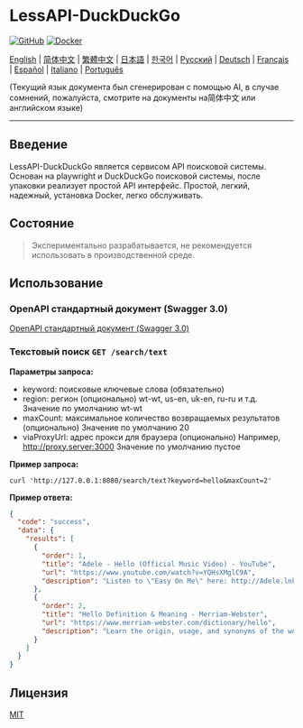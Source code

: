 # LessAPI-DuckDuckGo

[![GitHub](https://img.shields.io/github/license/lessapi-dev/lessapi-duckduckgo?style=for-the-badge)](https://github.com/lessapi-dev/lessapi-duckduckgo)
[![Docker](https://img.shields.io/docker/pulls/lessapi/lessapi-duckduckgo?style=for-the-badge)](https://hub.docker.com/r/lessapi-dev/lessapi-duckduckgo)

[English](./../../README.md) |
[简体中文](./../zhs/README.md) |
[繁體中文](./../zht/README.md) |
[日本語](./../ja/README.md) |
[한국어](./../ko/README.md) |
[Русский](./../ru/README.md) |
[Deutsch](./../de/README.md) |
[Français](./../fr/README.md) |
[Español](./../es/README.md) |
[Italiano](./../it/README.md) |
[Português](./../pt/README.md)

(Текущий язык документа был сгенерирован с помощью AI, в случае сомнений, пожалуйста, смотрите на документы на简体中文
или английском языке)

---

## Введение

LessAPI-DuckDuckGo является сервисом API поисковой системы.
Основан на playwright и DuckDuckGo поисковой системы, после упаковки реализует простой API интерфейс.
Простой, легкий, надежный, установка Docker, легко обслуживать.

## Состояние

> Экспериментально разрабатывается, не рекомендуется использовать в производственной среде.

## Использование

### OpenAPI стандартный документ (Swagger 3.0)

[OpenAPI стандартный документ (Swagger 3.0)](./../../lessapi-duckduckgo.openapi.json)

### Текстовый поиск `GET /search/text`

**Параметры запроса:**

- keyword: поисковые ключевые слова (обязательно)
- region: регион (опционально)  wt-wt, us-en, uk-en, ru-ru и т.д. Значение по умолчанию wt-wt
- maxCount: максимальное количество возвращаемых результатов (опционально)  Значение по умолчанию 20
- viaProxyUrl: адрес прокси для браузера (опционально)  Например, http://proxy.server:3000  Значение по умолчанию пустое

**Пример запроса:**

```shell
curl 'http://127.0.0.1:8080/search/text?keyword=hello&maxCount=2'
```

**Пример ответа:**

```json
{
  "code": "success",
  "data": {
    "results": [
      {
        "order": 1,
        "title": "Adele - Hello (Official Music Video) - YouTube",
        "url": "https://www.youtube.com/watch?v=YQHsXMglC9A",
        "description": "Listen to \"Easy On Me\" here: http://Adele.lnk.to/EOMPre-order Adele's new album \"30\" before its release on November 19: https://www.adele.comShop the \"Adele..."
      },
      {
        "order": 2,
        "title": "Hello Definition & Meaning - Merriam-Webster",
        "url": "https://www.merriam-webster.com/dictionary/hello",
        "description": "Learn the origin, usage, and synonyms of the word hello, an expression or gesture of greeting. See examples of hello in sentences and related words from the dictionary."
      }
    ]
  }
}
```

## Лицензия

[MIT](./../../LICENSE)
